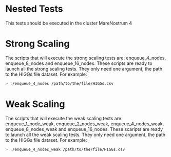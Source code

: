 # Nested Tests
This tests should be executed in the cluster MareNostrum 4
# Strong Scaling
The scripts that will execute the strong scaling tests are: enqueue_4_nodes, enqueue_8_nodes and enqueue_16_nodes. These scripts are 
ready to launch all the strong scaling tests. They only need one argument, the path to the HIGGs file dataset. For example:
```bash
> ./enqueue_4_nodes /path/to/the/file/HIGGs.csv
```
# Weak Scaling
The scripts that will execute the weak scaling tests are: enqueue_1_node_weak, enqueue_2_nodes_weak, enqueue_4_nodes_weak, enqueue_8_nodes_weak and enqueue_16_nodes. These scaripts are ready to launch all
the weak scaling tests. They only need one argument, the path to the HIGGs file dataset. For example:
```bash
> ./enqueue_4_nodes_weak /path/to/the/file/HIGGs.csv
```
